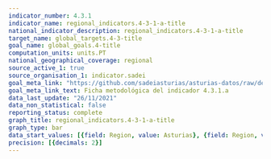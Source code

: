 ```yaml
---
indicator_number: 4.3.1
indicator_name: regional_indicators.4-3-1-a-title
national_indicator_description: regional_indicators.4-3-1-a-title
target_name: global_targets.4-3-title
goal_name: global_goals.4-title
computation_units: units.PT
national_geographical_coverage: regional
source_active_1: true
source_organisation_1: indicator.sadei
goal_meta_link: "https://github.com/sadeiasturias/asturias-datos/raw/develop/descargas/metodologia/4.3.1.a.pdf"
goal_meta_link_text: Ficha metodológica del indicador 4.3.1.a
data_last_update: "26/11/2021"
data_non_statistical: false
reporting_status: complete
graph_title: regional_indicators.4-3-1-a-title
graph_type: bar
data_start_values: [{field: Region, value: Asturias}, {field: Region, value: España}]
precision: [{decimals: 2}]
---
```

